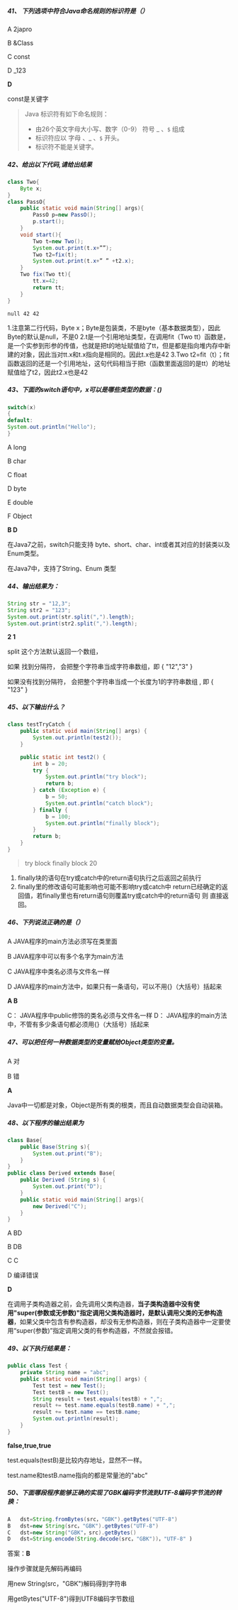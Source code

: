 ##### 41、 下列选项中符合Java命名规则的标识符是（）
A	2japro

B	&Class

C	const

D	_123



**D**

const是关键字

> Java 标识符有如下命名规则： 
>
> - 由26个英文字母大小写、数字（0-9） 符号 _  、`$`  组成 
> - 标识符应以 字母 、_  、`$` 开头。
> - 标识符不能是关键字。





##### 42、给出以下代码,请给出结果

```java
class Two{
    Byte x;
}
class PassO{
    public static void main(String[] args){
        PassO p=new PassO();
        p.start();
    }
    void start(){
        Two t=new Two();
        System.out.print(t.x+””);
        Two t2=fix(t);
        System.out.print(t.x+” ” +t2.x);
    }
    Two fix(Two tt){
        tt.x=42;
        return tt;
    }
}
```



```
null 42 42
```

1.注意第二行代码，Byte x；Byte是包装类，不是byte（基本数据类型），因此Byte的默认是null，不是0
2.t是一个引用地址类型，在调用fit（Two tt）函数是，是一个实参到形参的传值，也就是把t的地址赋值给了tt，但是都是指向堆内存中新建的对象，因此当对tt.x和t.x指向是相同的。因此t.x也是42
3.Two t2=fit（t）；fit函数返回的还是一个引用地址，这句代码相当于把t（函数里面返回的是tt）的地址赋值给了t2，因此t2.x也是42



##### 43、下面的switch语句中，x可以是哪些类型的数据：()

```java
switch(x)
{
default:
System.out.println("Hello");
}
```

A	long

B	char

C	float

D	byte

E	double

F	Object



**B D**

在Java7之前，switch只能支持 byte、short、char、int或者其对应的封装类以及Enum类型。

在Java7中，支持了String、Enum 类型



##### 44、输出结果为：

```java
String str = "12,3";
String str2 = "123";
System.out.print(str.split(",").length);
System.out.print(str2.split(",").length);
```



 **2  1**

split 这个方法默认返回一个数组，  

如果 找到分隔符，  会把整个字符串当成字符串数组，即 { "12","3" }

如果没有找到分隔符，  会把整个字符串当成一个长度为1的字符串数组 , 即 { "123" }



##### 45、以下输出什么？

```java
class testTryCatch {
    public static void main(String[] args) {
        System.out.println(test2());
    }

    public static int test2() {
        int b = 20;
        try {
            System.out.println("try block");
            return b;
        } catch (Exception e) {
            b = 50;
            System.out.println("catch block");
        } finally {
            b = 100;
            System.out.println("finally block");
        }
        return b;
    }
}
```



>try block
>finally block
>20

1. finally块的语句在try或catch中的return语句执行之后返回之前执行
2. finally里的修改语句可能影响也可能不影响try或catch中 return已经确定的返回值，若finally里也有return语句则覆盖try或catch中的return语句 则 直接返回。



##### 46、下列说法正确的是（）

A	JAVA程序的main方法必须写在类里面

B	JAVA程序中可以有多个名字为main方法

C	JAVA程序中类名必须与文件名一样

D	JAVA程序的main方法中，如果只有一条语句，可以不用{}（大括号）括起来



**A B** 

C： JAVA程序中public修饰的类名必须与文件名一样
D： JAVA程序的main方法中，不管有多少条语句都必须用{}（大括号）括起来



##### 47、可以把任何一种数据类型的变量赋给Object类型的变量。

A	对

B	错



**A**

Java中一切都是对象，Object是所有类的根类，而且自动数据类型会自动装箱。





##### 48、以下程序的输出结果为

```java
class Base{
    public Base(String s){
        System.out.print("B");
    }
}
public class Derived extends Base{
    public Derived (String s) {
        System.out.print("D");
    }
    public static void main(String[] args){
        new Derived("C");
    }
}
```

A	BD

B	DB

C	C

D	编译错误



**D**

在调用子类构造器之前，会先调用父类构造器，**当子类构造器中没有使用"super(参数或无参数)"指定调用父类构造器时，是默认调用父类的无参构造器**，如果父类中包含有参构造器，却没有无参构造器，则在子类构造器中一定要使用“super(参数)”指定调用父类的有参构造器，不然就会报错。



##### 49、以下执行结果是：

```java
public class Test {
    private String name = "abc";
    public static void main(String[] args) {
        Test test = new Test();
        Test testB = new Test();
        String result = test.equals(testB) + ",";
        result += test.name.equals(testB.name) + ",";
        result += test.name == testB.name;
        System.out.println(result);
    }
}
```

**false,true,true**



test.equals(testB)是比较内存地址，显然不一样。

test.name和testB.name指向的都是常量池的"abc"



##### 50、下面哪段程序能够正确的实现了GBK编码字节流到UTF-8编码字节流的转换：

```java
A	dst=String.fromBytes(src，"GBK").getBytes("UTF-8")
B	dst=new String(src，"GBK").getBytes("UTF-8")
C	dst=new String("GBK"，src).getBytes()
D	dst=String.encode(String.decode(src，"GBK"))，"UTF-8" )
```

答案：**B**

操作步骤就是先解码再编码

用new String(src，"GBK")解码得到字符串

用getBytes("UTF-8")得到UTF8编码字节数组
